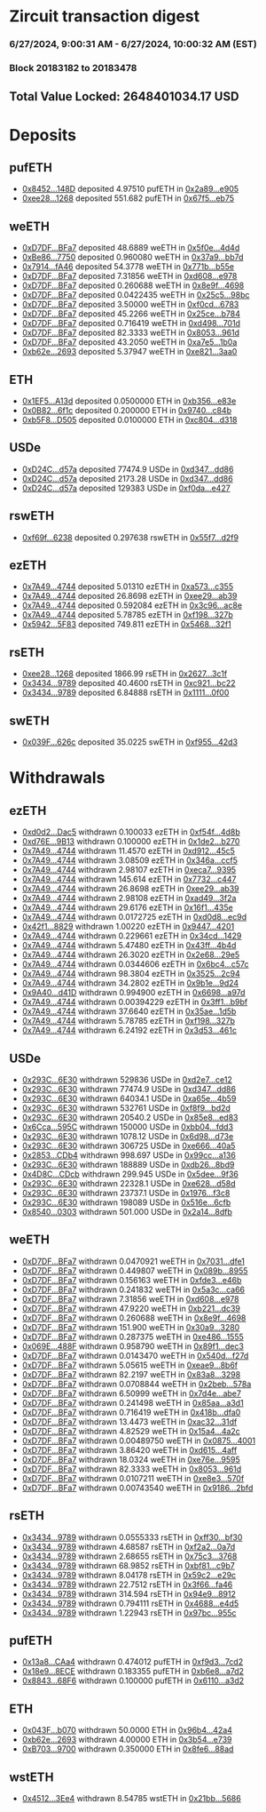 # Zircuit transaction digest
### 6/27/2024, 9:00:31 AM - 6/27/2024, 10:00:32 AM (EST)
### Block 20183182 to 20183478

## Total Value Locked: 2648401034.17 USD

# Deposits
## pufETH
- [0x8452...148D](https://etherscan.io/address/0x8452Ba86D1971e9CF9C4dE7C76a6e26d0998148D) deposited 4.97510 pufETH in [0x2a89...e905](https://etherscan.io/tx/0x8452Ba86D1971e9CF9C4dE7C76a6e26d0998148D)
- [0xee28...1268](https://etherscan.io/address/0xee2826453A4Fd5AfeB7ceffeEF3fFA2320081268) deposited 551.682 pufETH in [0x67f5...eb75](https://etherscan.io/tx/0xee2826453A4Fd5AfeB7ceffeEF3fFA2320081268)
## weETH
- [0xD7DF...BFa7](https://etherscan.io/address/0xD7DF7E085214743530afF339aFC420c7c720BFa7) deposited 48.6889 weETH in [0x5f0e...4d4d](https://etherscan.io/tx/0xD7DF7E085214743530afF339aFC420c7c720BFa7)
- [0xBe86...7750](https://etherscan.io/address/0xBe866D5735765033b4c6aD0A0811e72C6A047750) deposited 0.960080 weETH in [0x37a9...bb7d](https://etherscan.io/tx/0xBe866D5735765033b4c6aD0A0811e72C6A047750)
- [0x7914...fA46](https://etherscan.io/address/0x79149B8a44E03C3022C17443fE4e816E31acfA46) deposited 54.3778 weETH in [0x771b...b55e](https://etherscan.io/tx/0x79149B8a44E03C3022C17443fE4e816E31acfA46)
- [0xD7DF...BFa7](https://etherscan.io/address/0xD7DF7E085214743530afF339aFC420c7c720BFa7) deposited 7.31856 weETH in [0xd608...e978](https://etherscan.io/tx/0xD7DF7E085214743530afF339aFC420c7c720BFa7)
- [0xD7DF...BFa7](https://etherscan.io/address/0xD7DF7E085214743530afF339aFC420c7c720BFa7) deposited 0.260688 weETH in [0x8e9f...4698](https://etherscan.io/tx/0xD7DF7E085214743530afF339aFC420c7c720BFa7)
- [0xD7DF...BFa7](https://etherscan.io/address/0xD7DF7E085214743530afF339aFC420c7c720BFa7) deposited 0.0422435 weETH in [0x25c5...98bc](https://etherscan.io/tx/0xD7DF7E085214743530afF339aFC420c7c720BFa7)
- [0xD7DF...BFa7](https://etherscan.io/address/0xD7DF7E085214743530afF339aFC420c7c720BFa7) deposited 3.50000 weETH in [0xf0cd...6783](https://etherscan.io/tx/0xD7DF7E085214743530afF339aFC420c7c720BFa7)
- [0xD7DF...BFa7](https://etherscan.io/address/0xD7DF7E085214743530afF339aFC420c7c720BFa7) deposited 45.2266 weETH in [0x25ce...b784](https://etherscan.io/tx/0xD7DF7E085214743530afF339aFC420c7c720BFa7)
- [0xD7DF...BFa7](https://etherscan.io/address/0xD7DF7E085214743530afF339aFC420c7c720BFa7) deposited 0.716419 weETH in [0xd498...701d](https://etherscan.io/tx/0xD7DF7E085214743530afF339aFC420c7c720BFa7)
- [0xD7DF...BFa7](https://etherscan.io/address/0xD7DF7E085214743530afF339aFC420c7c720BFa7) deposited 82.3333 weETH in [0x8053...961d](https://etherscan.io/tx/0xD7DF7E085214743530afF339aFC420c7c720BFa7)
- [0xD7DF...BFa7](https://etherscan.io/address/0xD7DF7E085214743530afF339aFC420c7c720BFa7) deposited 43.2050 weETH in [0xa7e5...1b0a](https://etherscan.io/tx/0xD7DF7E085214743530afF339aFC420c7c720BFa7)
- [0xb62e...2693](https://etherscan.io/address/0xb62e36F2458c3c46dbf0A464b98D9498466A2693) deposited 5.37947 weETH in [0xe821...3aa0](https://etherscan.io/tx/0xb62e36F2458c3c46dbf0A464b98D9498466A2693)
## ETH
- [0x1EF5...A13d](https://etherscan.io/address/0x1EF5B6C5642D3e1BC8686d2b37383856c10AA13d) deposited 0.0500000 ETH in [0xb356...e83e](https://etherscan.io/tx/0x1EF5B6C5642D3e1BC8686d2b37383856c10AA13d)
- [0x0B82...6f1c](https://etherscan.io/address/0x0B8243f94f237bFc47CC9b64E050804Ca0F76f1c) deposited 0.200000 ETH in [0x9740...c84b](https://etherscan.io/tx/0x0B8243f94f237bFc47CC9b64E050804Ca0F76f1c)
- [0xb5F8...D505](https://etherscan.io/address/0xb5F854B9089da083Aa5DBd80e028FB0C772DD505) deposited 0.0100000 ETH in [0xc804...d318](https://etherscan.io/tx/0xb5F854B9089da083Aa5DBd80e028FB0C772DD505)
## USDe
- [0xD24C...d57a](https://etherscan.io/address/0xD24Cfe2d0fa81369ca6291c28ac5426e16B6d57a) deposited 77474.9 USDe in [0xd347...dd86](https://etherscan.io/tx/0xD24Cfe2d0fa81369ca6291c28ac5426e16B6d57a)
- [0xD24C...d57a](https://etherscan.io/address/0xD24Cfe2d0fa81369ca6291c28ac5426e16B6d57a) deposited 2173.28 USDe in [0xd347...dd86](https://etherscan.io/tx/0xD24Cfe2d0fa81369ca6291c28ac5426e16B6d57a)
- [0xD24C...d57a](https://etherscan.io/address/0xD24Cfe2d0fa81369ca6291c28ac5426e16B6d57a) deposited 129383 USDe in [0xf0da...e427](https://etherscan.io/tx/0xD24Cfe2d0fa81369ca6291c28ac5426e16B6d57a)
## rswETH
- [0xf69f...6238](https://etherscan.io/address/0xf69fb0953bCF7D7f29CD31871e7b62ffbf586238) deposited 0.297638 rswETH in [0x55f7...d2f9](https://etherscan.io/tx/0xf69fb0953bCF7D7f29CD31871e7b62ffbf586238)
## ezETH
- [0x7A49...4744](https://etherscan.io/address/0x7A493Be5c2ce014cD049Bf178a1ac0Db1B434744) deposited 5.01310 ezETH in [0xa573...c355](https://etherscan.io/tx/0x7A493Be5c2ce014cD049Bf178a1ac0Db1B434744)
- [0x7A49...4744](https://etherscan.io/address/0x7A493Be5c2ce014cD049Bf178a1ac0Db1B434744) deposited 26.8698 ezETH in [0xee29...ab39](https://etherscan.io/tx/0x7A493Be5c2ce014cD049Bf178a1ac0Db1B434744)
- [0x7A49...4744](https://etherscan.io/address/0x7A493Be5c2ce014cD049Bf178a1ac0Db1B434744) deposited 0.592084 ezETH in [0x3c96...ac8e](https://etherscan.io/tx/0x7A493Be5c2ce014cD049Bf178a1ac0Db1B434744)
- [0x7A49...4744](https://etherscan.io/address/0x7A493Be5c2ce014cD049Bf178a1ac0Db1B434744) deposited 5.78785 ezETH in [0xf198...327b](https://etherscan.io/tx/0x7A493Be5c2ce014cD049Bf178a1ac0Db1B434744)
- [0x5942...5F83](https://etherscan.io/address/0x59426902B232182A6e833903761Ef617E1375F83) deposited 749.811 ezETH in [0x5468...32f1](https://etherscan.io/tx/0x59426902B232182A6e833903761Ef617E1375F83)
## rsETH
- [0xee28...1268](https://etherscan.io/address/0xee2826453A4Fd5AfeB7ceffeEF3fFA2320081268) deposited 1866.99 rsETH in [0x2627...3c1f](https://etherscan.io/tx/0xee2826453A4Fd5AfeB7ceffeEF3fFA2320081268)
- [0x3434...9789](https://etherscan.io/address/0x34349c5569e7B846c3558961552D2202760A9789) deposited 40.4600 rsETH in [0xc921...bc22](https://etherscan.io/tx/0x34349c5569e7B846c3558961552D2202760A9789)
- [0x3434...9789](https://etherscan.io/address/0x34349c5569e7B846c3558961552D2202760A9789) deposited 6.84888 rsETH in [0x1111...0f00](https://etherscan.io/tx/0x34349c5569e7B846c3558961552D2202760A9789)
## swETH
- [0x039F...626c](https://etherscan.io/address/0x039F5c71C386B6455e3867Dda15fbAF394e6626c) deposited 35.0225 swETH in [0xf955...42d3](https://etherscan.io/tx/0x039F5c71C386B6455e3867Dda15fbAF394e6626c)
# Withdrawals
## ezETH
- [0xd0d2...Dac5](https://etherscan.io/address/0xd0d2Df4Dbd81dE821cE1EBa76525db8D3B51Dac5) withdrawn 0.100033 ezETH in [0xf54f...4d8b](https://etherscan.io/tx/0xd0d2Df4Dbd81dE821cE1EBa76525db8D3B51Dac5)
- [0xd76E...9B13](https://etherscan.io/address/0xd76E73949e70CB9e959E15A9c801Cf6cFcCB9B13) withdrawn 0.100000 ezETH in [0x1de2...b270](https://etherscan.io/tx/0xd76E73949e70CB9e959E15A9c801Cf6cFcCB9B13)
- [0x7A49...4744](https://etherscan.io/address/0x7A493Be5c2ce014cD049Bf178a1ac0Db1B434744) withdrawn 11.4570 ezETH in [0xd912...45c5](https://etherscan.io/tx/0x7A493Be5c2ce014cD049Bf178a1ac0Db1B434744)
- [0x7A49...4744](https://etherscan.io/address/0x7A493Be5c2ce014cD049Bf178a1ac0Db1B434744) withdrawn 3.08509 ezETH in [0x346a...ccf5](https://etherscan.io/tx/0x7A493Be5c2ce014cD049Bf178a1ac0Db1B434744)
- [0x7A49...4744](https://etherscan.io/address/0x7A493Be5c2ce014cD049Bf178a1ac0Db1B434744) withdrawn 2.98107 ezETH in [0xeca7...9395](https://etherscan.io/tx/0x7A493Be5c2ce014cD049Bf178a1ac0Db1B434744)
- [0x7A49...4744](https://etherscan.io/address/0x7A493Be5c2ce014cD049Bf178a1ac0Db1B434744) withdrawn 145.614 ezETH in [0x7732...c447](https://etherscan.io/tx/0x7A493Be5c2ce014cD049Bf178a1ac0Db1B434744)
- [0x7A49...4744](https://etherscan.io/address/0x7A493Be5c2ce014cD049Bf178a1ac0Db1B434744) withdrawn 26.8698 ezETH in [0xee29...ab39](https://etherscan.io/tx/0x7A493Be5c2ce014cD049Bf178a1ac0Db1B434744)
- [0x7A49...4744](https://etherscan.io/address/0x7A493Be5c2ce014cD049Bf178a1ac0Db1B434744) withdrawn 2.98108 ezETH in [0xad49...3f2a](https://etherscan.io/tx/0x7A493Be5c2ce014cD049Bf178a1ac0Db1B434744)
- [0x7A49...4744](https://etherscan.io/address/0x7A493Be5c2ce014cD049Bf178a1ac0Db1B434744) withdrawn 29.6176 ezETH in [0x16f1...435e](https://etherscan.io/tx/0x7A493Be5c2ce014cD049Bf178a1ac0Db1B434744)
- [0x7A49...4744](https://etherscan.io/address/0x7A493Be5c2ce014cD049Bf178a1ac0Db1B434744) withdrawn 0.0172725 ezETH in [0xd0d8...ec9d](https://etherscan.io/tx/0x7A493Be5c2ce014cD049Bf178a1ac0Db1B434744)
- [0x42f1...8829](https://etherscan.io/address/0x42f14b04640D64fb10112D2258314Ea672208829) withdrawn 1.00220 ezETH in [0x9447...4201](https://etherscan.io/tx/0x42f14b04640D64fb10112D2258314Ea672208829)
- [0x7A49...4744](https://etherscan.io/address/0x7A493Be5c2ce014cD049Bf178a1ac0Db1B434744) withdrawn 0.229661 ezETH in [0x34cd...1429](https://etherscan.io/tx/0x7A493Be5c2ce014cD049Bf178a1ac0Db1B434744)
- [0x7A49...4744](https://etherscan.io/address/0x7A493Be5c2ce014cD049Bf178a1ac0Db1B434744) withdrawn 5.47480 ezETH in [0x43ff...4b4d](https://etherscan.io/tx/0x7A493Be5c2ce014cD049Bf178a1ac0Db1B434744)
- [0x7A49...4744](https://etherscan.io/address/0x7A493Be5c2ce014cD049Bf178a1ac0Db1B434744) withdrawn 26.3020 ezETH in [0x2e68...29e5](https://etherscan.io/tx/0x7A493Be5c2ce014cD049Bf178a1ac0Db1B434744)
- [0x7A49...4744](https://etherscan.io/address/0x7A493Be5c2ce014cD049Bf178a1ac0Db1B434744) withdrawn 0.0344606 ezETH in [0x6bc4...c57c](https://etherscan.io/tx/0x7A493Be5c2ce014cD049Bf178a1ac0Db1B434744)
- [0x7A49...4744](https://etherscan.io/address/0x7A493Be5c2ce014cD049Bf178a1ac0Db1B434744) withdrawn 98.3804 ezETH in [0x3525...2c94](https://etherscan.io/tx/0x7A493Be5c2ce014cD049Bf178a1ac0Db1B434744)
- [0x7A49...4744](https://etherscan.io/address/0x7A493Be5c2ce014cD049Bf178a1ac0Db1B434744) withdrawn 34.2802 ezETH in [0x9b1e...9d24](https://etherscan.io/tx/0x7A493Be5c2ce014cD049Bf178a1ac0Db1B434744)
- [0x9A40...d41D](https://etherscan.io/address/0x9A406bc8b390ff784b10edB0bA730f5f41f8d41D) withdrawn 0.994900 ezETH in [0x6698...a97d](https://etherscan.io/tx/0x9A406bc8b390ff784b10edB0bA730f5f41f8d41D)
- [0x7A49...4744](https://etherscan.io/address/0x7A493Be5c2ce014cD049Bf178a1ac0Db1B434744) withdrawn 0.00394229 ezETH in [0x3ff1...b9bf](https://etherscan.io/tx/0x7A493Be5c2ce014cD049Bf178a1ac0Db1B434744)
- [0x7A49...4744](https://etherscan.io/address/0x7A493Be5c2ce014cD049Bf178a1ac0Db1B434744) withdrawn 37.6640 ezETH in [0x35ae...1d5b](https://etherscan.io/tx/0x7A493Be5c2ce014cD049Bf178a1ac0Db1B434744)
- [0x7A49...4744](https://etherscan.io/address/0x7A493Be5c2ce014cD049Bf178a1ac0Db1B434744) withdrawn 5.78785 ezETH in [0xf198...327b](https://etherscan.io/tx/0x7A493Be5c2ce014cD049Bf178a1ac0Db1B434744)
- [0x7A49...4744](https://etherscan.io/address/0x7A493Be5c2ce014cD049Bf178a1ac0Db1B434744) withdrawn 6.24192 ezETH in [0x3d53...461c](https://etherscan.io/tx/0x7A493Be5c2ce014cD049Bf178a1ac0Db1B434744)
## USDe
- [0x293C...6E30](https://etherscan.io/address/0x293C6937D8D82e05B01335F7B33FBA0c8e256E30) withdrawn 529836 USDe in [0xd2e7...ce12](https://etherscan.io/tx/0x293C6937D8D82e05B01335F7B33FBA0c8e256E30)
- [0x293C...6E30](https://etherscan.io/address/0x293C6937D8D82e05B01335F7B33FBA0c8e256E30) withdrawn 77474.9 USDe in [0xd347...dd86](https://etherscan.io/tx/0x293C6937D8D82e05B01335F7B33FBA0c8e256E30)
- [0x293C...6E30](https://etherscan.io/address/0x293C6937D8D82e05B01335F7B33FBA0c8e256E30) withdrawn 64034.1 USDe in [0xa65e...4b59](https://etherscan.io/tx/0x293C6937D8D82e05B01335F7B33FBA0c8e256E30)
- [0x293C...6E30](https://etherscan.io/address/0x293C6937D8D82e05B01335F7B33FBA0c8e256E30) withdrawn 532761 USDe in [0xf8f9...bd2d](https://etherscan.io/tx/0x293C6937D8D82e05B01335F7B33FBA0c8e256E30)
- [0x293C...6E30](https://etherscan.io/address/0x293C6937D8D82e05B01335F7B33FBA0c8e256E30) withdrawn 20540.2 USDe in [0x85e8...ed83](https://etherscan.io/tx/0x293C6937D8D82e05B01335F7B33FBA0c8e256E30)
- [0x6Cca...595C](https://etherscan.io/address/0x6Ccadf32db8549Ef290d9a7F371cb0cB735C595C) withdrawn 150000 USDe in [0xbb04...fdd3](https://etherscan.io/tx/0x6Ccadf32db8549Ef290d9a7F371cb0cB735C595C)
- [0x293C...6E30](https://etherscan.io/address/0x293C6937D8D82e05B01335F7B33FBA0c8e256E30) withdrawn 1078.12 USDe in [0x6d98...d73e](https://etherscan.io/tx/0x293C6937D8D82e05B01335F7B33FBA0c8e256E30)
- [0x293C...6E30](https://etherscan.io/address/0x293C6937D8D82e05B01335F7B33FBA0c8e256E30) withdrawn 306725 USDe in [0xe666...40a5](https://etherscan.io/tx/0x293C6937D8D82e05B01335F7B33FBA0c8e256E30)
- [0x2853...CDb4](https://etherscan.io/address/0x285301C23a163A04c4Fe1c83024e61346c58CDb4) withdrawn 998.697 USDe in [0x99cc...a136](https://etherscan.io/tx/0x285301C23a163A04c4Fe1c83024e61346c58CDb4)
- [0x293C...6E30](https://etherscan.io/address/0x293C6937D8D82e05B01335F7B33FBA0c8e256E30) withdrawn 188889 USDe in [0xdb26...8bd9](https://etherscan.io/tx/0x293C6937D8D82e05B01335F7B33FBA0c8e256E30)
- [0x4D8C...CDcb](https://etherscan.io/address/0x4D8C52776ddF0E615e3758A15Ca766f9128ACDcb) withdrawn 299.945 USDe in [0x5dee...9f36](https://etherscan.io/tx/0x4D8C52776ddF0E615e3758A15Ca766f9128ACDcb)
- [0x293C...6E30](https://etherscan.io/address/0x293C6937D8D82e05B01335F7B33FBA0c8e256E30) withdrawn 22328.1 USDe in [0xe628...d58d](https://etherscan.io/tx/0x293C6937D8D82e05B01335F7B33FBA0c8e256E30)
- [0x293C...6E30](https://etherscan.io/address/0x293C6937D8D82e05B01335F7B33FBA0c8e256E30) withdrawn 23737.1 USDe in [0x1976...f3c8](https://etherscan.io/tx/0x293C6937D8D82e05B01335F7B33FBA0c8e256E30)
- [0x293C...6E30](https://etherscan.io/address/0x293C6937D8D82e05B01335F7B33FBA0c8e256E30) withdrawn 198089 USDe in [0x516e...6cfb](https://etherscan.io/tx/0x293C6937D8D82e05B01335F7B33FBA0c8e256E30)
- [0x8540...0303](https://etherscan.io/address/0x8540225930F3E89461B86A24671096Dc4F000303) withdrawn 501.000 USDe in [0x2a14...8dfb](https://etherscan.io/tx/0x8540225930F3E89461B86A24671096Dc4F000303)
## weETH
- [0xD7DF...BFa7](https://etherscan.io/address/0xD7DF7E085214743530afF339aFC420c7c720BFa7) withdrawn 0.0470921 weETH in [0x7031...dfe1](https://etherscan.io/tx/0xD7DF7E085214743530afF339aFC420c7c720BFa7)
- [0xD7DF...BFa7](https://etherscan.io/address/0xD7DF7E085214743530afF339aFC420c7c720BFa7) withdrawn 0.449807 weETH in [0x089b...8955](https://etherscan.io/tx/0xD7DF7E085214743530afF339aFC420c7c720BFa7)
- [0xD7DF...BFa7](https://etherscan.io/address/0xD7DF7E085214743530afF339aFC420c7c720BFa7) withdrawn 0.156163 weETH in [0xfde3...e46b](https://etherscan.io/tx/0xD7DF7E085214743530afF339aFC420c7c720BFa7)
- [0xD7DF...BFa7](https://etherscan.io/address/0xD7DF7E085214743530afF339aFC420c7c720BFa7) withdrawn 0.241832 weETH in [0x5a3c...ca66](https://etherscan.io/tx/0xD7DF7E085214743530afF339aFC420c7c720BFa7)
- [0xD7DF...BFa7](https://etherscan.io/address/0xD7DF7E085214743530afF339aFC420c7c720BFa7) withdrawn 7.31856 weETH in [0xd608...e978](https://etherscan.io/tx/0xD7DF7E085214743530afF339aFC420c7c720BFa7)
- [0xD7DF...BFa7](https://etherscan.io/address/0xD7DF7E085214743530afF339aFC420c7c720BFa7) withdrawn 47.9220 weETH in [0xb221...dc39](https://etherscan.io/tx/0xD7DF7E085214743530afF339aFC420c7c720BFa7)
- [0xD7DF...BFa7](https://etherscan.io/address/0xD7DF7E085214743530afF339aFC420c7c720BFa7) withdrawn 0.260688 weETH in [0x8e9f...4698](https://etherscan.io/tx/0xD7DF7E085214743530afF339aFC420c7c720BFa7)
- [0xD7DF...BFa7](https://etherscan.io/address/0xD7DF7E085214743530afF339aFC420c7c720BFa7) withdrawn 151.900 weETH in [0x30a9...3280](https://etherscan.io/tx/0xD7DF7E085214743530afF339aFC420c7c720BFa7)
- [0xD7DF...BFa7](https://etherscan.io/address/0xD7DF7E085214743530afF339aFC420c7c720BFa7) withdrawn 0.287375 weETH in [0xe486...1555](https://etherscan.io/tx/0xD7DF7E085214743530afF339aFC420c7c720BFa7)
- [0x069E...488F](https://etherscan.io/address/0x069E5799672EB663dD6DCc6d9800C763dAE1488F) withdrawn 0.958790 weETH in [0x89f1...dec3](https://etherscan.io/tx/0x069E5799672EB663dD6DCc6d9800C763dAE1488F)
- [0xD7DF...BFa7](https://etherscan.io/address/0xD7DF7E085214743530afF339aFC420c7c720BFa7) withdrawn 0.0143470 weETH in [0x540d...f27d](https://etherscan.io/tx/0xD7DF7E085214743530afF339aFC420c7c720BFa7)
- [0xD7DF...BFa7](https://etherscan.io/address/0xD7DF7E085214743530afF339aFC420c7c720BFa7) withdrawn 5.05615 weETH in [0xeae9...8b6f](https://etherscan.io/tx/0xD7DF7E085214743530afF339aFC420c7c720BFa7)
- [0xD7DF...BFa7](https://etherscan.io/address/0xD7DF7E085214743530afF339aFC420c7c720BFa7) withdrawn 82.2197 weETH in [0x83a8...3298](https://etherscan.io/tx/0xD7DF7E085214743530afF339aFC420c7c720BFa7)
- [0xD7DF...BFa7](https://etherscan.io/address/0xD7DF7E085214743530afF339aFC420c7c720BFa7) withdrawn 0.0708844 weETH in [0x2beb...578a](https://etherscan.io/tx/0xD7DF7E085214743530afF339aFC420c7c720BFa7)
- [0xD7DF...BFa7](https://etherscan.io/address/0xD7DF7E085214743530afF339aFC420c7c720BFa7) withdrawn 6.50999 weETH in [0x7d4e...abe7](https://etherscan.io/tx/0xD7DF7E085214743530afF339aFC420c7c720BFa7)
- [0xD7DF...BFa7](https://etherscan.io/address/0xD7DF7E085214743530afF339aFC420c7c720BFa7) withdrawn 0.241498 weETH in [0x85aa...a3d1](https://etherscan.io/tx/0xD7DF7E085214743530afF339aFC420c7c720BFa7)
- [0xD7DF...BFa7](https://etherscan.io/address/0xD7DF7E085214743530afF339aFC420c7c720BFa7) withdrawn 0.716419 weETH in [0x418b...dfa0](https://etherscan.io/tx/0xD7DF7E085214743530afF339aFC420c7c720BFa7)
- [0xD7DF...BFa7](https://etherscan.io/address/0xD7DF7E085214743530afF339aFC420c7c720BFa7) withdrawn 13.4473 weETH in [0xac32...31df](https://etherscan.io/tx/0xD7DF7E085214743530afF339aFC420c7c720BFa7)
- [0xD7DF...BFa7](https://etherscan.io/address/0xD7DF7E085214743530afF339aFC420c7c720BFa7) withdrawn 4.82529 weETH in [0x15a4...4a2c](https://etherscan.io/tx/0xD7DF7E085214743530afF339aFC420c7c720BFa7)
- [0xD7DF...BFa7](https://etherscan.io/address/0xD7DF7E085214743530afF339aFC420c7c720BFa7) withdrawn 0.00489750 weETH in [0x0875...4001](https://etherscan.io/tx/0xD7DF7E085214743530afF339aFC420c7c720BFa7)
- [0xD7DF...BFa7](https://etherscan.io/address/0xD7DF7E085214743530afF339aFC420c7c720BFa7) withdrawn 3.86420 weETH in [0xd615...4aff](https://etherscan.io/tx/0xD7DF7E085214743530afF339aFC420c7c720BFa7)
- [0xD7DF...BFa7](https://etherscan.io/address/0xD7DF7E085214743530afF339aFC420c7c720BFa7) withdrawn 18.0324 weETH in [0xe76e...9595](https://etherscan.io/tx/0xD7DF7E085214743530afF339aFC420c7c720BFa7)
- [0xD7DF...BFa7](https://etherscan.io/address/0xD7DF7E085214743530afF339aFC420c7c720BFa7) withdrawn 82.3333 weETH in [0x8053...961d](https://etherscan.io/tx/0xD7DF7E085214743530afF339aFC420c7c720BFa7)
- [0xD7DF...BFa7](https://etherscan.io/address/0xD7DF7E085214743530afF339aFC420c7c720BFa7) withdrawn 0.0107211 weETH in [0xe8e3...570f](https://etherscan.io/tx/0xD7DF7E085214743530afF339aFC420c7c720BFa7)
- [0xD7DF...BFa7](https://etherscan.io/address/0xD7DF7E085214743530afF339aFC420c7c720BFa7) withdrawn 0.00743540 weETH in [0x9186...2bfd](https://etherscan.io/tx/0xD7DF7E085214743530afF339aFC420c7c720BFa7)
## rsETH
- [0x3434...9789](https://etherscan.io/address/0x34349c5569e7B846c3558961552D2202760A9789) withdrawn 0.0555333 rsETH in [0xff30...bf30](https://etherscan.io/tx/0x34349c5569e7B846c3558961552D2202760A9789)
- [0x3434...9789](https://etherscan.io/address/0x34349c5569e7B846c3558961552D2202760A9789) withdrawn 4.68587 rsETH in [0xf2a2...0a7d](https://etherscan.io/tx/0x34349c5569e7B846c3558961552D2202760A9789)
- [0x3434...9789](https://etherscan.io/address/0x34349c5569e7B846c3558961552D2202760A9789) withdrawn 2.68655 rsETH in [0x75c3...3768](https://etherscan.io/tx/0x34349c5569e7B846c3558961552D2202760A9789)
- [0x3434...9789](https://etherscan.io/address/0x34349c5569e7B846c3558961552D2202760A9789) withdrawn 68.9852 rsETH in [0xbf81...c9b7](https://etherscan.io/tx/0x34349c5569e7B846c3558961552D2202760A9789)
- [0x3434...9789](https://etherscan.io/address/0x34349c5569e7B846c3558961552D2202760A9789) withdrawn 8.04178 rsETH in [0x59c2...e29c](https://etherscan.io/tx/0x34349c5569e7B846c3558961552D2202760A9789)
- [0x3434...9789](https://etherscan.io/address/0x34349c5569e7B846c3558961552D2202760A9789) withdrawn 22.7512 rsETH in [0x3f66...fa46](https://etherscan.io/tx/0x34349c5569e7B846c3558961552D2202760A9789)
- [0x3434...9789](https://etherscan.io/address/0x34349c5569e7B846c3558961552D2202760A9789) withdrawn 314.594 rsETH in [0x94e9...8912](https://etherscan.io/tx/0x34349c5569e7B846c3558961552D2202760A9789)
- [0x3434...9789](https://etherscan.io/address/0x34349c5569e7B846c3558961552D2202760A9789) withdrawn 0.794111 rsETH in [0x4688...e4d5](https://etherscan.io/tx/0x34349c5569e7B846c3558961552D2202760A9789)
- [0x3434...9789](https://etherscan.io/address/0x34349c5569e7B846c3558961552D2202760A9789) withdrawn 1.22943 rsETH in [0x97bc...955c](https://etherscan.io/tx/0x34349c5569e7B846c3558961552D2202760A9789)
## pufETH
- [0x13a8...CAa4](https://etherscan.io/address/0x13a8Aa03c346607ee9f88dE5E03ED1174341CAa4) withdrawn 0.474012 pufETH in [0xf9d3...7cd2](https://etherscan.io/tx/0x13a8Aa03c346607ee9f88dE5E03ED1174341CAa4)
- [0x18e9...8ECE](https://etherscan.io/address/0x18e9664A094D8d134bb3bae84119305aFE308ECE) withdrawn 0.183355 pufETH in [0xb6e8...a7d2](https://etherscan.io/tx/0x18e9664A094D8d134bb3bae84119305aFE308ECE)
- [0x8843...68F6](https://etherscan.io/address/0x8843359b12577a759FC571307b371209f00a68F6) withdrawn 0.100000 pufETH in [0x6110...a3d2](https://etherscan.io/tx/0x8843359b12577a759FC571307b371209f00a68F6)
## ETH
- [0x043F...b070](https://etherscan.io/address/0x043F8AbB92762D71908Fd6b65384C4BCBCbAb070) withdrawn 50.0000 ETH in [0x96b4...42a4](https://etherscan.io/tx/0x043F8AbB92762D71908Fd6b65384C4BCBCbAb070)
- [0xb62e...2693](https://etherscan.io/address/0xb62e36F2458c3c46dbf0A464b98D9498466A2693) withdrawn 4.00000 ETH in [0x3b54...e739](https://etherscan.io/tx/0xb62e36F2458c3c46dbf0A464b98D9498466A2693)
- [0xB703...9700](https://etherscan.io/address/0xB703f77976d0f655cA31E932E9824f5200b99700) withdrawn 0.350000 ETH in [0x8fe6...88ad](https://etherscan.io/tx/0xB703f77976d0f655cA31E932E9824f5200b99700)
## wstETH
- [0x4512...3Ee4](https://etherscan.io/address/0x4512d1577517a46fc81111F8db4fA286B38D3Ee4) withdrawn 8.54785 wstETH in [0x21bb...5686](https://etherscan.io/tx/0x4512d1577517a46fc81111F8db4fA286B38D3Ee4)
